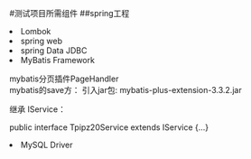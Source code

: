 #测试项目所需组件
##spring工程
<li>Lombok  
<li>spring web  
<li>spring Data JDBC  
<li>MyBatis Framework  

mybatis分页插件PageHandler  
 mybatis的save方：
 引入jar包:
 mybatis-plus-extension-3.3.2.jar
 
 继承 IService<Tpipz20>：  
 
 public interface Tpipz20Service extends IService<Tpipz20> {...} 
<li>MySQL Driver

